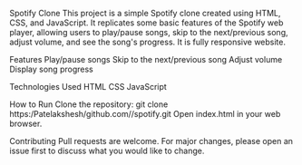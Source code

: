 Spotify Clone
This project is a simple Spotify clone created using HTML, CSS, and JavaScript. It replicates some basic features of the Spotify web player, allowing users to play/pause songs, skip to the next/previous song, adjust volume, and see the song's progress. It is fully responsive website.

Features
Play/pause songs
Skip to the next/previous song
Adjust volume
Display song progress

Technologies Used
HTML
CSS
JavaScript

How to Run
Clone the repository: git clone https:/Patelakshesh/github.com//spotify.git
Open index.html in your web browser.

Contributing
Pull requests are welcome. For major changes, please open an issue first to discuss what you would like to change.

